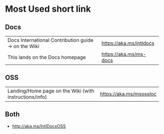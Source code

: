 
# Most Used short link
## Docs
| | |
|------|-------|
| Docs International Contribution guide -> on the Wiki |https://aka.ms/intldocs |
| This lands on the Docs homepage |https://aka.ms/ms-docs |


## OSS
| | |
|------|-------|
| Landing/Home page on the Wiki (with instructions/info) | https://aka.ms/msossloc |

## Both
- http://aka.ms/IntlDocsOSS 
